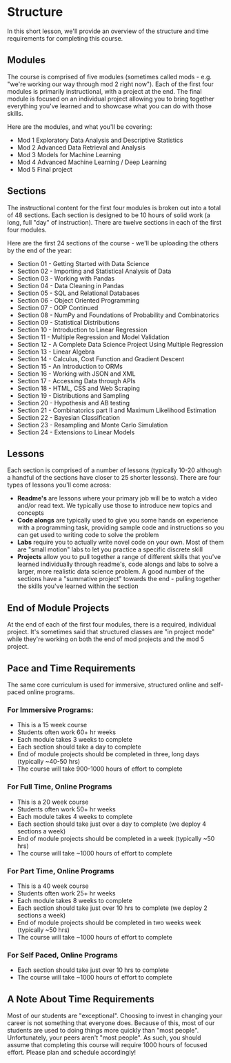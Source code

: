# Structure

In this short lesson, we'll provide an overview of the structure and time requirements for completing this course.

## Modules

The course is comprised of five modules (sometimes called mods - e.g. "we're working our way through mod 2 right now"). Each of the first four modules is primarily instructional, with a project at the end. The final module is focused on an individual project allowing you to bring together everything you've learned and to showcase what you can do with those skills.

Here are the modules, and what you'll be covering:
* Mod 1	Exploratory Data Analysis and Descriptive Statistics
* Mod 2	Advanced Data Retrieval and Analysis
* Mod 3	Models for Machine Learning
* Mod 4	Advanced Machine Learning / Deep Learning
* Mod 5	Final project

## Sections

The instructional content for the first four modules is broken out into a total of 48 sections. Each section is designed to be 10 hours of solid work (a long, full "day" of instruction). There are twelve sections in each of the first four modules.

Here are the first 24 sections of the course - we'll be uploading the others by the end of the year:

* Section 01 - Getting Started with Data Science
* Section 02 - Importing and Statistical Analysis of Data
* Section 03 - Working with Pandas
* Section 04 - Data Cleaning in Pandas
* Section 05 - SQL and Relational Databases
* Section 06 - Object Oriented Programming
* Section 07 - OOP Continued
* Section 08 - NumPy and Foundations of Probability and Combinatorics
* Section 09 - Statistical Distributions
* Section 10 - Introduction to Linear Regression
* Section 11 - Multiple Regression and Model Validation
* Section 12 - A Complete Data Science Project Using Multiple Regression
* Section 13 - Linear Algebra
* Section 14 - Calculus, Cost Function and Gradient Descent
* Section 15 - An Introduction to ORMs
* Section 16 - Working with JSON and XML
* Section 17 - Accessing Data through APIs
* Section 18 - HTML, CSS and Web Scraping
* Section 19 - Distributions and Sampling
* Section 20 - Hypothesis and AB testing
* Section 21 - Combinatorics part II and Maximum Likelihood Estimation
* Section 22 - Bayesian Classification
* Section 23 - Resampling and Monte Carlo Simulation
* Section 24 - Extensions to Linear Models

## Lessons

Each section is comprised of a number of lessons (typically 10-20 although a handful of the sections have closer to 25 shorter lessons). There are four types of lessons you'll come across:
* **Readme's** are lessons where your primary job will be to watch a video and/or read text. We typically use those to introduce new topics and concepts
* **Code alongs** are typically used to give you some hands on experience with a programming task, providing sample code and instructions so you can get used to writing code to solve the problem
* **Labs** require you to actually write novel code on your own. Most of them are "small motion" labs to let you practice a specific discrete skill
* **Projects** allow you to pull together a range of different skills that you've learned individually through readme's, code alongs and labs to solve a larger, more realistic data science problem. A good number of the sections have a "summative project" towards the end - pulling together the skills you've learned within the section

## End of Module Projects

At the end of each of the first four modules, there is a required, individual project. It's sometimes said that structured classes are "in project mode" while they're working on both the end of mod projects and the mod 5 project.

## Pace and Time Requirements

The same core curriculum is used for immersive, structured online and self-paced online programs.

### For Immersive Programs:
* This is a 15 week course
* Students often work 60+ hr weeks
* Each module takes 3 weeks to complete
* Each section should take a day to complete
* End of module projects should be completed in three, long days (typically ~40-50 hrs)
* The course will take 900-1000 hours of effort to complete

### For Full Time, Online Programs
* This is a 20 week course
* Students often work 50+ hr weeks
* Each module takes 4 weeks to complete
* Each section should take just over a day to complete (we deploy 4 sections a week)
* End of module projects should be completed in a week (typically ~50 hrs)
* The course will take ~1000 hours of effort to complete

### For Part Time, Online Programs
* This is a 40 week course
* Students often work 25+ hr weeks
* Each module takes 8 weeks to complete
* Each section should take just over 10 hrs to complete (we deploy 2 sections a week)
* End of module projects should be completed in two weeks week (typically ~50 hrs)
* The course will take ~1000 hours of effort to complete

### For Self Paced, Online Programs
* Each section should take just over 10 hrs to complete
* The course will take ~1000 hours of effort to complete

## A Note About Time Requirements
Most of our students are "exceptional". Choosing to invest in changing your career is not something that everyone does. Because of this, most of our students are used to doing things more quickly than "most people". Unfortunately, your peers aren't "most people". As such, you should assume that completing this course will require 1000 hours of focused effort. Please plan and schedule accordingly!
